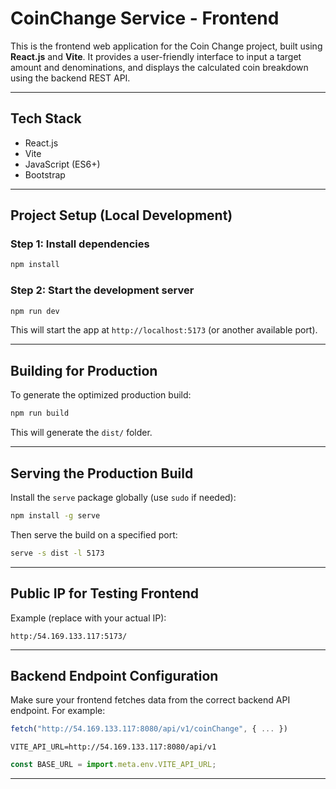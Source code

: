 # CoinChange Service - Frontend

This is the frontend web application for the Coin Change project, built using **React.js** and **Vite**. It provides a user-friendly interface to input a target amount and denominations, and displays the calculated coin breakdown using the backend REST API.

---

## Tech Stack

- React.js  
- Vite  
- JavaScript (ES6+)  
- Bootstrap 

---

## Project Setup (Local Development)

### Step 1: Install dependencies

```bash
npm install
```

### Step 2: Start the development server

```bash
npm run dev
```

This will start the app at `http://localhost:5173` (or another available port).

---

## Building for Production

To generate the optimized production build:

```bash
npm run build
```

This will generate the `dist/` folder.

---

## Serving the Production Build

Install the `serve` package globally (use `sudo` if needed):

```bash
npm install -g serve
```

Then serve the build on a specified port:

```bash
serve -s dist -l 5173
```

---

## Public IP for Testing Frontend

Example (replace with your actual IP):

```
http:/54.169.133.117:5173/
```

---

## Backend Endpoint Configuration

Make sure your frontend fetches data from the correct backend API endpoint. For example:

```javascript
fetch("http://54.169.133.117:8080/api/v1/coinChange", { ... })
```


```env
VITE_API_URL=http://54.169.133.117:8080/api/v1
```


```js
const BASE_URL = import.meta.env.VITE_API_URL;
```

---

